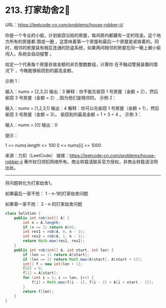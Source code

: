 # 213. 打家劫舍2⃣️

URL：https://leetcode-cn.com/problems/house-robber-ii/

你是一个专业的小偷，计划偷窃沿街的房屋，每间房内都藏有一定的现金。这个地方所有的房屋都 围成一圈 ，这意味着第一个房屋和最后一个房屋是紧挨着的。同时，相邻的房屋装有相互连通的防盗系统，如果两间相邻的房屋在同一晚上被小偷闯入，系统会自动报警 。

给定一个代表每个房屋存放金额的非负整数数组，计算你 在不触动警报装置的情况下 ，今晚能够偷窃到的最高金额。

 

示例 1：

输入：nums = [2,3,2]
输出：3
解释：你不能先偷窃 1 号房屋（金额 = 2），然后偷窃 3 号房屋（金额 = 2）, 因为他们是相邻的。
示例 2：

输入：nums = [1,2,3,1]
输出：4
解释：你可以先偷窃 1 号房屋（金额 = 1），然后偷窃 3 号房屋（金额 = 3）。
     偷窃到的最高金额 = 1 + 3 = 4 。
示例 3：

输入：nums = [0]
输出：0


提示：

1 <= nums.length <= 100
0 <= nums[i] <= 1000

来源：力扣（LeetCode）
链接：https://leetcode-cn.com/problems/house-robber-ii
著作权归领扣网络所有。商业转载请联系官方授权，非商业转载请注明出处。

---

将问题转化为打家劫舍1。

如果最后一家不抢： 1 - n-1的打家劫舍问题

如果第一家不抢： 2 - n 的打家劫舍问题

```java
class Solution {
    public int rob(int[] A) {
        int n = A.length;
        if (n == 1) return A[0];
        int res1 = rob(A, 0, n - 1);
        int res2 = rob(A, 1, n - 1);
        return Math.max(res1, res2);
    }
    public int rob(int[] A, int start, int len) {
        if (len == 1) return A[start];
        if (len == 2) return Math.max(A[start], A[start + 1]);
        int[] f = new int[len + 1];
        f[0] = 0;
        f[1] = A[start];
        for (int i = 2; i <= len; i++) {
            f[i] = Math.max(f[i - 1], f[i - 2] + A[i + start - 1]);
        }
        return f[len];
    }
}
```

